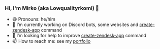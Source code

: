 ### Hi, I'm Mirko (aka Lowqualityrkomi) 👋

- 😄 Pronouns: he/him
- 🔭 I’m currently working on Discord bots, some websites and [create-zendesk-app](https://github.com/lowqualityrkomi/create-zendesk-app) command
- 🤔 I’m looking for help to improve [create-zendesk-app](https://github.com/lowqualityrkomi/create-zendesk-app) command
- 📫 How to reach me: see my [portfolio](https://mirkocasoni.it)


<!--
**mirkocasoni/mirkocasoni** is a ✨ _special_ ✨ repository because its `README.md` (this file) appears on your GitHub profile.

Here are some ideas to get you started:

- 🔭 I’m currently working on ...
- 🌱 I’m currently learning ...
- 👯 I’m looking to collaborate on ...
- 🤔 I’m looking for help with ...
- 💬 Ask me about ...
- 📫 How to reach me: ...
- 😄 Pronouns: ...
- ⚡ Fun fact: ...
-->
